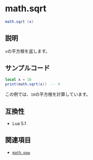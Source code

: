# math.sqrt

```lua
math.sqrt (x)
```

## 説明

`x`の平方根を返します。

## サンプルコード

```lua
local x = 16
print(math.sqrt(x))  -- 4
```

この例では、`16`の平方根を計算しています。

## 互換性

- Lua 5.1

## 関連項目

- [`math.pow`](pow.md)